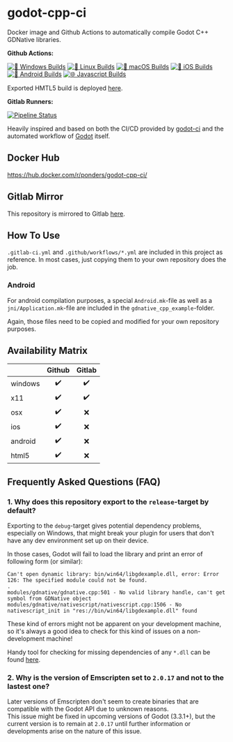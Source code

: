 # godot-cpp-ci
Docker image and Github Actions to automatically compile Godot C++ GDNative libraries.

**Github Actions:**  

[![🏁 Windows Builds](https://github.com/2shady4u/godot-cpp-ci/actions/workflows/windows_builds.yml/badge.svg?branch=main)](https://github.com/2shady4u/godot-cpp-ci/actions/workflows/windows_builds.yml)
[![🐧 Linux Builds](https://github.com/2shady4u/godot-cpp-ci/actions/workflows/linux_builds.yml/badge.svg?branch=main)](https://github.com/2shady4u/godot-cpp-ci/actions/workflows/linux_builds.yml)
[![🍎 macOS Builds](https://github.com/2shady4u/godot-cpp-ci/actions/workflows/macos_builds.yml/badge.svg?branch=main)](https://github.com/2shady4u/godot-cpp-ci/actions/workflows/macos_builds.yml)
[![🍏 iOS Builds](https://github.com/2shady4u/godot-cpp-ci/actions/workflows/ios_builds.yml/badge.svg?branch=main)](https://github.com/2shady4u/godot-cpp-ci/actions/workflows/ios_builds.yml)
[![🤖 Android Builds](https://github.com/2shady4u/godot-cpp-ci/actions/workflows/android_builds.yml/badge.svg?branch=main)](https://github.com/2shady4u/godot-cpp-ci/actions/workflows/android_builds.yml)
[![🌐 Javascript Builds](https://github.com/2shady4u/godot-cpp-ci/actions/workflows/javascript_builds.yml/badge.svg?branch=main)](https://github.com/2shady4u/godot-cpp-ci/actions/workflows/javascript_builds.yml)

Exported HMTL5 build is deployed [here](https://2shady4u.github.io/godot-cpp-ci/).

**Gitlab Runners:**

[![Pipeline Status](https://gitlab.com/2shady4u/godot-cpp-ci/badges/main/pipeline.svg)](https://gitlab.com/2shady4u/godot-cpp-ci/-/pipelines)

Heavily inspired and based on both the CI/CD provided by [godot-ci](https://github.com/aBARICHELLO/godot-ci) and the automated workflow of [Godot](https://github.com/godotengine/godot) itself.

## Docker Hub
https://hub.docker.com/r/ponders/godot-cpp-ci/

## Gitlab Mirror

This repository is mirrored to Gitlab [here](https://gitlab.com/2shady4u/godot-cpp-ci).

## How To Use

`.gitlab-ci.yml` and `.github/workflows/*.yml` are included in this project as reference. In most cases, just copying them to your own repository does the job.

### Android

For android compilation purposes, a special `Android.mk`-file as well as a `jni/Application.mk`-file are included in the `gdnative_cpp_example`-folder.

Again, those files need to be copied and modified for your own repository purposes.

## Availability Matrix

|         | Github             | Gitlab             |
|---------|:------------------:|:------------------:|
| windows | :heavy_check_mark: | :heavy_check_mark: |
|   x11   | :heavy_check_mark: | :heavy_check_mark: |
|   osx   | :heavy_check_mark: | :x:                |
|   ios   | :heavy_check_mark: | :x:                |
| android | :heavy_check_mark: | :x:                |
|  html5  | :heavy_check_mark: | :x:                |

## Frequently Asked Questions (FAQ)

### 1. Why does this repository export to the `release`-target by default?

Exporting to the `debug`-target gives potential dependency problems, especially on Windows, that might break your plugin for users that don't have any dev environment set up on their device.

In those cases, Godot will fail to load the library and print an error of following form (or similar):
```
Can't open dynamic library: bin/win64/libgdexample.dll, error: Error 126: The specified module could not be found.
.
modules/gdnative/gdnative.cpp:501 - No valid library handle, can't get symbol from GDNative object
modules/gdnative/nativescript/nativescript.cpp:1506 - No nativescript_init in "res://bin/win64/libgdexample.dll" found
```

These kind of errors might not be apparent on your development machine, so it's always a good idea to check for this kind of issues on a non-development machine!

Handy tool for checking for missing dependencies of any `*.dll` can be found [here](https://github.com/lucasg/Dependencies).  

### 2. Why is the version of Emscripten set to `2.0.17` and not to the lastest one?

Later versions of Emscripten don't seem to create binaries that are compatible with the Godot API due to unknown reasons.  
This issue might be fixed in upcoming versions of Godot (3.3.1+), but the current version is to remain at `2.0.17` until further information or developments arise on the nature of this issue.
